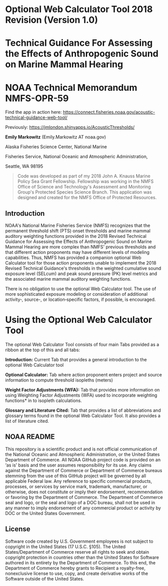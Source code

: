 # Optional Web Calculator Tool 2018 Revision (Version 1.0)
# Technical Guidance For Assessing the Effects of Anthropogenic Sound on Marine Mammal Hearing
# NOAA Technical Memorandum NMFS-OPR-59

Find the app in action here: https://connect.fisheries.noaa.gov/acoustic-technical-guidance-web-tool/ 

Previously: https://jmlondon.shinyapps.io/AcousticThresholds/

**Emily Markowitz** (Emily.Markowitz AT noaa.gov)

Alaska Fisheries Science Center, National Marine

Fisheries Service, National Oceanic and Atmospheric Administration,

Seattle, WA 98195

> Code was developed as part of my 2018 John A. Knauss Marine Policy Sea Grant Fellowship. Fellowship was working in the NMFS Office of Science and Technology's Assessment and Monitoring Group's Protected Species Science Branch. This application was designed and created for the NMFS Office of Protected Resources. 


## Introduction

NOAA's National Marine Fisheries Service (NMFS) recognizes that the permanent threshold shift (PTS) onset thresholds and marine mammal auditory weighting functions provided in the 2018 Revised Technical Guidance for Assessing the Effects of Anthropogenic Sound on Marine Mammal Hearing are more complex than NMFS' previous thresholds and that different action proponents may have different levels of modeling capabilities. Thus, NMFS has provided a companion optional Web Calculator tool for those action proponents unable to implement the 2018 Revised Technical Guidance's thresholds in the weighted cumulative sound exposure level (SELcum) and peak sound pressure (PK) level metrics and the associated marine mammal auditory weighting functions.

There is no obligation to use the optional Web Calculator tool. The use of more sophisticated exposure modeling or consideration of additional activity‐, source-, or location‐specific factors, if possible, is encouraged.

# Using the Optional Web Calculator Tool

The optional Web Calculator Tool consists of four main Tabs provided as a ribbon at the top of this and all tabs:

**Introduction:** Current Tab that provides a general introduction to the optional Web Calculator tool

**Optional Calculator:** Tab where action proponent enters project and source information to compute threshold isopleths (meters)

**Weight Factor Adjustments (WFA):** Tab that provides more information on using Weighting Factor Adjustments (WFA) used to incorporate weighting functions* in to isopleth calculations.

**Glossary and Literature Cited:** Tab that provides a list of abbreviations and glossary terms found in the optional Web Calculator Tool. It also provides a list of literature cited.

## NOAA README

This repository is a scientific product and is not official communication of the National Oceanic and Atmospheric Administration, or the United States Department of Commerce. All NOAA GitHub project code is provided on an ‘as is’ basis and the user assumes responsibility for its use. Any claims against the Department of Commerce or Department of Commerce bureaus stemming from the use of this GitHub project will be governed by all applicable Federal law. Any reference to specific commercial products, processes, or services by service mark, trademark, manufacturer, or otherwise, does not constitute or imply their endorsement, recommendation or favoring by the Department of Commerce. The Department of Commerce seal and logo, or the seal and logo of a DOC bureau, shall not be used in any manner to imply endorsement of any commercial product or activity by DOC or the United States Government.

## License

Software code created by U.S. Government employees is not subject to copyright in the United States (17 U.S.C. §105). The United States/Department of Commerce reserve all rights to seek and obtain copyright protection in countries other than the United States for Software authored in its entirety by the Department of Commerce. To this end, the Department of Commerce hereby grants to Recipient a royalty-free, nonexclusive license to use, copy, and create derivative works of the Software outside of the United States.
